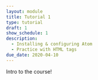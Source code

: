 ```yaml
---
layout: module
title: Tutorial 1
type: tutorial
draft: 1
show_schedule: 1
description:
  - Installing & configuring Atom
  - Practice with HTML tags
due_date: 2020-04-10
---
```


Intro to the course!